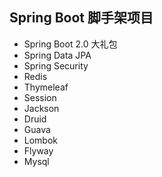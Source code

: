 ## Spring Boot 脚手架项目

* Spring Boot 2.0 大礼包
* Spring Data JPA
* Spring Security
* Redis
* Thymeleaf
* Session
* Jackson
* Druid
* Guava
* Lombok
* Flyway
* Mysql